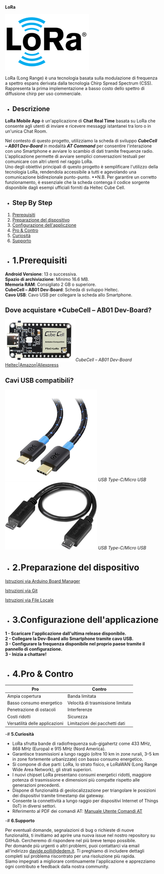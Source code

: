 **LoRa**

![Logo](logo.png) 

LoRa (Long Range) è una tecnologia basata sulla modulazione di frequenza a spettro espans derivata dalla tecnologia Chirp Spread Spectrum (CSS). Rappresenta la prima implementazione a basso costo dello spettro di diffusione chirp per uso commerciale.

- ## **Descrizione**
**LoRa Mobile App** è un'applicazione di **Chat Real Time** basata su LoRa che consente agli utenti di inviare e ricevere messaggi istantanei tra loro o in un'unica Chat Room. <br>

Nel contesto di questo progetto, utilizziamo la scheda di sviluppo ***CubeCell – AB01 Dev-Board*** in modalità ***AT Command*** per consentire l'interazione con uno Smartphone e avviare lo scambio di dati tramite frequenze radio. L'applicazione permette di avviare semplici conversazioni testuali per comunicare con altri utenti nel raggio LoRa.<br>
Uno degli obiettivi principali di questo progetto è semplificare l'utilizzo della tecnologia LoRa, rendendola accessibile a tutti e agevolando una comunicazione bidirezionale punto-punto.
**N.B. Per garantire un corretto funzionamento, è essenziale che la scheda contenga il codice sorgente disponibile dagli esempi ufficiali forniti da Heltec Cube Cell.<br> 

- ## Step By Step
1. [Prerequisiti](#prerequisiti)<br>
2. [Preparazione del dispositivo](#preparazione)<br>
3. [Configurazione dell'appliczione](#configurazione)<br>
4. [Pro & Contro](#proecontro)<br>
5. [Curiosità](#curiosità)<br>
6. [Supporto](#supporto)<br>
   
- # 1.Prerequisiti<div id="prerequisiti"></div>
**Android Versione**: 13 o successiva.<br>
**Spazio di archiviazione**: Minimo 16.6 MB.<br>
**Memoria RAM**: Consigliato 2 GB o superiore.<br>
**CubeCell – AB01 Dev-Board**: Scheda di sviluppo Heltec.<br>
**Cavo USB**: Cavo USB per collegare la scheda allo Smartphone.

## Dove acquistare *CubeCell – AB01 Dev-Board?
![HTTCAB01](httcab01.png)*CubeCell – AB01 Dev-Board*<br>
[Heltec](https://heltec.org/project/htcc-ab01-v2/)|[Amazon](https://www.amazon.it/LoRaWAN-sviluppo-ASR6501-energetico-Intelligent/dp/B07ZH7NL38/ref=sr_1_1?__mk_it_IT=%C3%85M%C3%85%C5%BD%C3%95%C3%91&crid=2E73JV8F1KPLV&keywords=heltec+cubecell&qid=1701754977&sprefix=heltec+cubecel%2Caps%2C148&sr=8-1)|[Aliexpress](https://it.aliexpress.com/item/1005005444339915.html?spm=a2g0o.productlist.main.3.1d7150b2TFr0YZ&algo_pvid=b9b676a0-1f19-4aaf-807d-e712d7758b64&algo_exp_id=b9b676a0-1f19-4aaf-807d-e712d7758b64-1&pdp_npi=4%40dis%21EUR%2116.48%2116.48%21%21%2117.45%21%21%402103209b17017550135711815e8815%2112000033106113757%21sea%21IT%210%21AB&curPageLogUid=SzqEk2lL0gTd)<br>

## Cavi USB compatibili?
![TypeC/MicroUSB](cable.png) *USB Type-C/Micro USB*
![TypeC/MicroUSB](cable2.png) *USB Type-C/Micro USB*

- # 2.Preparazione del dispositivo<br><div id="preparazione"></div>
[Istruzioni via Arduino Board Manager](https://docs.heltec.org/en/node/asr650x/htcc_ab01/quick_start.html#use-arduino-board-manager)<br>

[Istruzioni via Git](https://docs.heltec.org/en/node/asr650x/htcc_ab01/quick_start.html#via-git)<br>

[Istruzioni via File Locale](https://docs.heltec.org/en/node/asr650x/htcc_ab01/quick_start.html#via-local-file)<br>

- # 3.Configurazione dell'applicazione<br><div id="configurazione"></div>
**1 - Scaricare l'applicazione dall'ultima release disponibile.**<br>
**2 - Collegare la Dev-Board allo Smartphone tramite cavo USB.**<br>
**3 - Configurare la frequenza disponibile nel proprio paese tramite il pannello di configurazione.**<br>
**3 - Inizia a chattare!**<br>

- # **4.Pro & Contro**

| **Pro**                                       | **Contro**                                              |
|-----------------------------------------------|----------------------------------------------------------|
| Ampia copertura                               | Banda limitata                                           |
| Basso consumo energetico                       | Velocità di trasmissione limitata                         |
| Penetrazione di ostacoli                       | Interferenze                                             |
| Costi ridotti                                  | Sicurezza                                                |
| Versatilità delle applicazioni                 | Limitazioni dei pacchetti dati                            |


-# **5.Curiosità**

- LoRa sfrutta bande di radiofrequenza sub-gigahertz come 433 MHz, 868 MHz (Europa) e 915 MHz (Nord America).
- Garantisce trasmissioni a lungo raggio (oltre 10 km in zone rurali, 3–5 km in zone fortemente urbanizzate) con basso consumo energetico.
- Si compone di due parti: LoRa, lo strato fisico, e LoRaWAN (Long Range Wide Area Network), gli strati superiori.
- I nuovi chipset LoRa presentano consumi energetici ridotti, maggiore potenza di trasmissione e dimensioni più compatte rispetto alle generazioni precedenti.
- Dispone di funzionalità di geolocalizzazione per triangolare le posizioni dei dispositivi tramite timestamp dai gateway.
- Consente la connettività a lungo raggio per dispositivi Internet of Things (IoT) in diversi settori.
- Riferimento al PDF dei comandi AT: [Manuale Utente Comandi AT](https://resource.heltec.cn/download/CubeCell/AT_Command_list/CubeCell_Series_AT_Command_User_Manual_V0.4.pdf)

-# **6.Supporto**

Per eventuali domande, segnalazioni di bug o richieste di nuove funzionalità, ti invitiamo ad aprire una nuova issue nel nostro repository su GitHub. Cercheremo di rispondere nel più breve tempo possibile.<br>
Per domande più urgenti o altri problemi, puoi contattarci via email all'indirizzo davide.polli@dedem.it. Ti preghiamo di includere dettagli completi sul problema riscontrato per una risoluzione più rapida.<br>
Siamo impegnati a migliorare continuamente l'applicazione e apprezziamo ogni contributo e feedback dalla nostra community.<br>

